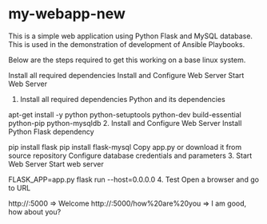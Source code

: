 # my-webapp-new
This is a simple web application using Python Flask and MySQL database. This is used in the demonstration of development of Ansible Playbooks.

Below are the steps required to get this working on a base linux system.

Install all required dependencies
Install and Configure Web Server
Start Web Server
1. Install all required dependencies
Python and its dependencies

apt-get install -y python python-setuptools python-dev build-essential python-pip python-mysqldb
2. Install and Configure Web Server
Install Python Flask dependency

pip install flask
pip install flask-mysql
Copy app.py or download it from source repository
Configure database credentials and parameters
3. Start Web Server
Start web server

FLASK_APP=app.py flask run --host=0.0.0.0
4. Test
Open a browser and go to URL

http://<IP>:5000                            => Welcome
http://<IP>:5000/how%20are%20you            => I am good, how about you?
